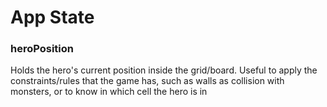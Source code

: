 App State
===

### heroPosition
Holds the hero's current position inside the grid/board. Useful to apply the constraints/rules that the game has, such as walls as collision with monsters, or to know in which cell the hero is in
